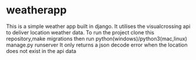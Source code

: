 # weatherapp
This is a simple weather app built in django.
It utilises the visualcrossing api to deliver location weather data.
To run the project clone this repository,make migrations then run python(windows)/python3(mac,linux) manage.py runserver
It only returns a json decode error when the location does not exist in the api data
